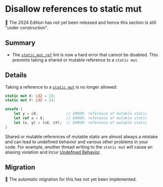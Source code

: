 # Disallow references to static mut

🚧 The 2024 Edition has not yet been released and hence this section is still "under construction".

## Summary

- The [`static_mut_ref`] lint is now a hard error that cannot be disabled.
  This prevents taking a shared or mutable reference to a `static mut`.

[`static_mut_ref`]: ../../rustc/lints/listing/warn-by-default.html#static-mut-ref

## Details

Taking a reference to a [`static mut`] is no longer allowed:

<!-- edition2024,E0796 -->
```rust
static mut X: i32 = 23;
static mut Y: i32 = 24;

unsafe {
    let y = &X;             // ERROR: reference of mutable static
    let ref x = X;          // ERROR: reference of mutable static
    let (x, y) = (&X, &Y);  // ERROR: reference of mutable static
}
```

Shared or mutable references of mutable static are almost always a mistake and can lead to undefined behavior and various other problems in your code.
For example, another thread writing to the `static mut` will cause an aliasing violation and incur [Undefined Behavior].

<!-- TODO: Discuss possible alternatives. -->

[Undefined Behavior]: ../../reference/behavior-considered-undefined.html
[`static mut`]: ../../reference/items/static-items.html#mutable-statics

## Migration

🚧 The automatic migration for this has not yet been implemented.

<!-- TODO: Discuss alternatives around rewriting your code. -->
